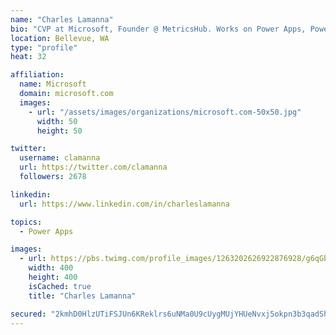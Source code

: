 ```yaml
---
name: "Charles Lamanna"
bio: "CVP at Microsoft, Founder @ MetricsHub. Works on Power Apps, Power Automate, Power Virtual Agent, Common Data Service and Dynamics 365."
location: Bellevue, WA
type: "profile"
heat: 32

affiliation:
  name: Microsoft
  domain: microsoft.com
  images:
    - url: "/assets/images/organizations/microsoft.com-50x50.jpg"
      width: 50
      height: 50

twitter:
  username: clamanna
  url: https://twitter.com/clamanna
  followers: 2678

linkedin:
  url: https://www.linkedin.com/in/charleslamanna

topics:
  - Power Apps

images:
  - url: https://pbs.twimg.com/profile_images/1263202626922876928/g6qGbHZ-_400x400.jpg
    width: 400
    height: 400
    isCached: true
    title: "Charles Lamanna"

secured: "2kmhD0HlzUTiFSJUn6KReklrs6uNMa0U9cUygMUjYHUeNvxj5okpn3b3qadShkJKBfaMsZIs+4NrGtGp5eO9jJHrl6dfRJ2/OQwES2nJqZapXp92+PwaQAC6180V7IMs0vQ1TYGV44Xb770PzkvHzHOdY0VnNlk2e5AT3dcbKAuvOyYrqfXiMzAH9BnNc51Dtv1pVzWCw4n1ddwt613Q7nnJiGvhn1N77qDguhl1pLAEXkF6e2hLBfV2+Q7A5SBulqVUOdDn3ZMWGuvAK7qpPVLH0e/hdfUOUWbu32cwW1P67wZsSlgt4DpMn+NCYmLF3QZlqeSv8hqCHIvSRw5vBoyiwCkOoZISfEULjJs7Cs0+qI01N75mDJFoAzxH412JqDVehGsQdmAFI8T5Ebff19I/z/1vbES13y6hXZ9r4v0=;pl6ZxOWzJ6dfR2czI9hMGQ=="
---
```


